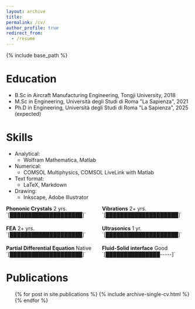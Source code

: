 ```yaml
---
layout: archive
title:
permalink: /cv/
author_profile: true
redirect_from:
  - /resume
---
```


{% include base_path %}

Education
======
* B.Sc in Aircraft Manufacturing Engineering, Tongji University, 2018
* M.Sc in Engineering, Università degli Studi di Roma "La Sapienza", 2021
* Ph.D in Engineering, Università degli Studi di Roma "La Sapienza", 2025 (expected)

  
Skills
======
* Analytical:
  * Wolfram Mathematica, Matlab
* Numerical:
  * COMSOL Multiphysics, COMSOL LiveLink with Matlab
* Text format:
  * LaTeX, Markdown
* Drawing:
  * Inkscape, Adobe Illustrator

<div style="display: flex; flex-wrap: wrap; gap: 20px;">
  <div style="flex: 1 1 30%; min-width: 200px;">
    <strong>Phononic Crystals</strong> 2 yrs.<br>
    `[████████████████████]`
  </div>
  <div style="flex: 1 1 30%; min-width: 200px;">
    <strong>Vibrations</strong> 2+ yrs.<br>
    `[████████████████████]`
  </div>
  <div style="flex: 1 1 30%; min-width: 200px;">
    <strong>FEA</strong> 2+ yrs.<br>
    `[████████████████████]`
  </div>
  <div style="flex: 1 1 30%; min-width: 200px;">
    <strong>Ultrasonics</strong> 1 yr.<br>
    `[████████████████████]`
  </div>
  <div style="flex: 1 1 30%; min-width: 200px;">
    <strong>Partial Differential Equation</strong> Native<br>
    `[████████████████████]`
  </div>
  <div style="flex: 1 1 30%; min-width: 200px;">
    <strong>Fluid-Solid interface</strong> Good<br>
    `[███████████████-----]`
  </div>
</div>



Publications
======
  <ul>{% for post in site.publications %}
    {% include archive-single-cv.html %}
  {% endfor %}</ul>
